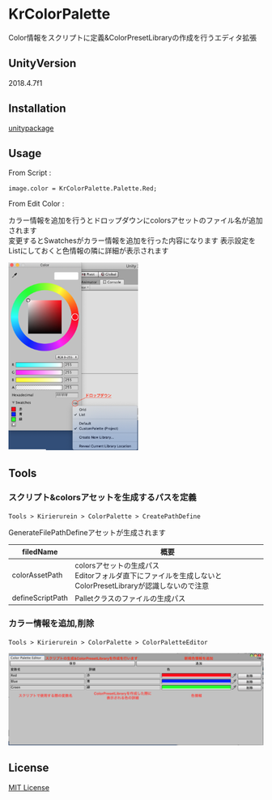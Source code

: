 # KrColorPalette
Color情報をスクリプトに定義&ColorPresetLibraryの作成を行うエディタ拡張

## UnityVersion
2018.4.7f1

## Installation
[unitypackage](KrColorPalettePackage.unitypackage)

## Usage

From Script :

```
image.color = KrColorPalette.Palette.Red;
```

From Edit Color :

カラー情報を追加を行うとドロップダウンにcolorsアセットのファイル名が追加されます<br>
変更するとSwatchesがカラー情報を追加を行った内容になります
表示設定をListにしておくと色情報の隣に詳細が表示されます<br>

<img src="Snapshots/EditColor.png" width="256">

## Tools
### スクリプト&colorsアセットを生成するパスを定義
`Tools > Kirierurein > ColorPalette > CreatePathDefine`

GenerateFilePathDefineアセットが生成されます

| filedName | 概要 |
| --- | --- |
| colorAssetPath | colorsアセットの生成パス<br>Editorフォルダ直下にファイルを生成しないとColorPresetLibraryが認識しないので注意 |
| defineScriptPath | Palletクラスのファイルの生成パス |

### カラー情報を追加,削除
`Tools > Kirierurein > ColorPalette > ColorPaletteEditor`

![EditorWindow](Snapshots/EditorWindow.png)

## License
[MIT License](LICENSE)
